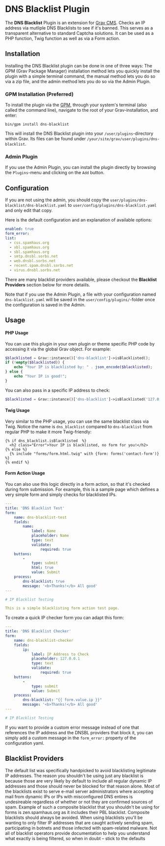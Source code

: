 # DNS Blacklist Plugin

The **DNS Blacklist** Plugin is an extension for [Grav CMS](http://github.com/getgrav/grav). Checks an IP address via mutliple DNS Blacklists to see if it's banned. This serves as a transparent alternative to standard Captcha solutions. It can be used as a PHP function, Twig function as well as via a Form action.

## Installation

Installing the DNS Blacklist plugin can be done in one of three ways: The GPM (Grav Package Manager) installation method lets you quickly install the plugin with a simple terminal command, the manual method lets you do so via a zip file, and the admin method lets you do so via the Admin Plugin.

### GPM Installation (Preferred)

To install the plugin via the [GPM](http://learn.getgrav.org/advanced/grav-gpm), through your system's terminal (also called the command line), navigate to the root of your Grav-installation, and enter:

    bin/gpm install dns-blacklist

This will install the DNS Blacklist plugin into your `/user/plugins`-directory within Grav. Its files can be found under `/your/site/grav/user/plugins/dns-blacklist`.

### Admin Plugin

If you use the Admin Plugin, you can install the plugin directly by browsing the `Plugins`-menu and clicking on the `Add` button.

## Configuration

If you are not using the admin, you should copy the `user/plugins/dns-blacklist/dns-blacklist.yaml` to `user/config/plugins/dns-blacklist.yaml` and only edit that copy.

Here is the default configuration and an explanation of available options:

```yaml
enabled: true
form_error:
list:
  - css.spamhaus.org
  - xbl.spamhaus.org
  - sbl.spamhaus.org
  - smtp.dnsbl.sorbs.net
  - web.dnsbl.sorbs.net
  - recent.spam.dnsbl.sorbs.net
  - virus.dnsbl.sorbs.net
```

There are many blacklist providers available, please checkout the **Blacklist Providers** section below for more detaiils.

Note that if you use the Admin Plugin, a file with your configuration named `dns-blacklist.yaml` will be saved in the `user/config/plugins/`-folder once the configuration is saved in the Admin.

## Usage

#### PHP Usage

You can use this plugin in your own plugin or theme specific PHP code by accessing it via the global Grav object. For example:

```php
$blacklisted = Grav::instance()['dns-blacklist']->isBlacklisted();
if (!empty($blacklisted)) {
    echo "Your IP is blacklisted by: " . json_encode($blacklisted);
} else {
    echo "Your IP is good!";
}
```

You can also pass in a specific IP address to check:

```php
$blacklisted = Grav::instance()['dns-blacklist']->isBlacklisted('127.0.0.1');
```

#### Twig Usage

Very similar to the PHP usage, you can use the same blacklist class via Twig.  Notice the name is `dns_blacklist` compared to `dns-blacklist` from regular PHP to make it more Twig-friendly:

```twig
{% if dns_blacklist.isBlacklisted  %}
  <h2 class="Error">Your IP is blacklisted, no form for you!</h2>
{% else %}
  {% include "forms/form.html.twig" with {form: forms('contact-form')} %}
{% endif %}
```

#### Form Action Usage

You can also use this logic directly in a form action, so that it's checked during form submission.  For example, this is a sample page which defines a very simple form and simply checks for blacklisted IPs.

```yaml
---
title: 'DNS Blacklist Test'
form:
    name: dns-blacklist-test
    fields:
        name:
            label: Name
            placeholder: Name
            type: text
            validate:
                required: true
    buttons:
        -
            type: submit
            html: true
            value: Submit
    process:
        dns-blacklist: true
        message: '<b>Thanks!</b> All good'
---

# IP Blacklist Testing

This is a simple blacklisting form action test page.
```

To create a quick IP checker form you can adapt this form:

```yaml
---
title: 'DNS Blacklist Checker'
form:
    name: dns-blacklist-checker
    fields:
        ip:
            label: IP Address to Check
            placeholder: 127.0.0.1
            type: text
            validate:
                required: true
    buttons:
        -
            type: submit
            value: Submit
    process:
        dns-blacklist: "{{ form.value.ip }}"
        message: '<b>Thanks!</b> All good'
---

# IP Blacklist Testing
```

If you want to provide a custom error message instead of one that references the IP address and the DNSBL providers that block it, you can simply add a custom message in the `form_error:` property of the configuration yaml.

## Blacklist Providers

The default list was specifically handpicked to avoid blacklisting legitimate IP addresses. The reason you shouldn't be using just any blacklist is because those are very likely by default to include all regular dynamic IP addresses and those should never be blocked for that reason alone. Most of the blacklists exist to serve e-mail server administrators where accepting mail from dynamic IPs or IPs with misconfigured DNS entires is undesireable regardless of whether or not they are confirmed sources of spam. Example of such a composite blacklist that you shouldn't be using for forms is zen.spamhaus.org as it includes their PBL blacklist. Composite blacklists should always be avoided. When using blacklists you'll be wanting to only filter IP addresses that are caught actively sending spam, participating in botnets and those infected with spam-related malware. Not all of blacklist operators provide documentation to help you understand what exactly is being filtered, so when in doubt – stick to the defaults

